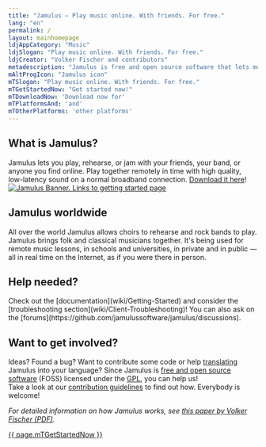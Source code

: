 ```yaml
---
title: "Jamulus ‒ Play music online. With friends. For free."
lang: "en"
permalink: /
layout: mainhomepage
ldjAppCategory: "Music"
ldjSlogan: "Play music online. With friends. For free."
ldjCreator: "Volker Fischer and contributors"
metadescription: "Jamulus is free and open source software that lets musicians perform music, rehearse or jam together, in real time over the Internet."
mAltProgIcon: "Jamulus icon"
mTSlogan: "Play music online. With friends. For free."
mTGetStartedNow: "Get started now!"
mTDownloadNow: 'Download now for'
mTPlatformsAnd: 'and'
mTOtherPlatforms: 'other platforms'
---
```

<div class="fx-row fx-row-center-xs" id="firstrow">
  <div class="fx-col-100-xs">
    <div itemprop="abstract">
      <h2>What is Jamulus?</h2>
       Jamulus lets you play, rehearse, or jam with your friends, your band, or anyone you find online. Play together remotely in time with high quality, low-latency sound on a normal broadband connection. <a href="wiki/Getting-Started" target="_blank" rel="noreferrer">Download it here</a>!
    </div>
  </div>
</div>
<div class="fx-row fx-row-center-xs" id="bannercontainer">
  <div class="fx-col-100-xs">
    <a href="wiki/Getting-Started">
      <img alt="Jamulus Banner. Links to getting started page" src="{{ '/assets/img/jamulusbannersmall.png' | relative_url }}" id="jamulusbanner" loading="lazy" />
    </a>
  </div>
</div>
<div class="fx-row fx-row-center-xs">
  <div class="fx-col-100-xs fx-col-50-l">
     <h2>Jamulus worldwide</h2>
    All over the world Jamulus allows choirs to rehearse and rock bands to play. Jamulus brings folk and classical musicians together. It's being used for remote music lessons,
    in schools and universities, in private and in public — all in real time on the Internet, as if you were there in person.
    <h2>Help needed?</h2>
    <p>
      <div markdown="1">
      Check out the [documentation](wiki/Getting-Started) and consider the [troubleshooting section](wiki/Client-Troubleshooting)!
      You can also ask on the [forums](https://github.com/jamulussoftware/jamulus/discussions).
      </div>
    </p>
  </div>
  <div class="fx-col-100-xs fx-col-50-l">
    <h2>Want to get involved?</h2>
    <p>
    Ideas? Found a bug? Want to contribute some code or help <a href="https://github.com/jamulussoftware/jamulus/blob/main/docs/TRANSLATING.md" title="Documentation for translation Jamulus">translating</a> Jamulus into your language? Since Jamulus is <a href="https://www.gnu.org/philosophy/free-sw.en.html" target="_blank" rel="noreferrer" title="What is free software?">free and open source software</a> (FOSS) licensed under the <a href="https://www.gnu.org/licenses/old-licenses/gpl-2.0.en.html" title="GNU General Public License, version 2" target="_blank" rel="noreferrer">GPL</a>, you can help us!<br>
    Take a look at our <a href="wiki/Contribution">contribution guidelines</a> to find out how. Everybody is welcome!
    </p>
    <p>
    <em>
      For detailed information on how Jamulus works, see <a
      href="/PerformingBandRehearsalsontheInternetWithJamulus.pdf">this paper by Volker Fischer (PDF)</a>.
    </em>
    </p>
  </div>
  <div class="fx-col-100-xs fx-txt-center">
    <a href="wiki/Getting-Started" class="button" rel="noreferrer">{{ page.mTGetStartedNow }}</a>
  </div>
</div>
